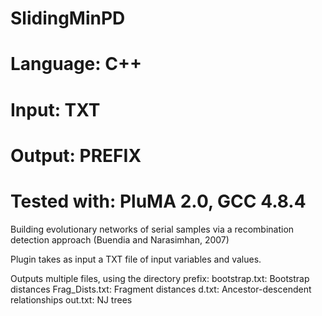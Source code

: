 # SlidingMinPD
# Language: C++
# Input: TXT
# Output: PREFIX
# Tested with: PluMA 2.0, GCC 4.8.4


 Building evolutionary networks of serial samples via a recombination detection approach (Buendia and Narasimhan, 2007)

Plugin takes as input a TXT file of input variables and values.

Outputs multiple files, using the directory prefix:
bootstrap.txt: Bootstrap distances
Frag_Dists.txt: Fragment distances
d.txt: Ancestor-descendent relationships
out.txt: NJ trees

